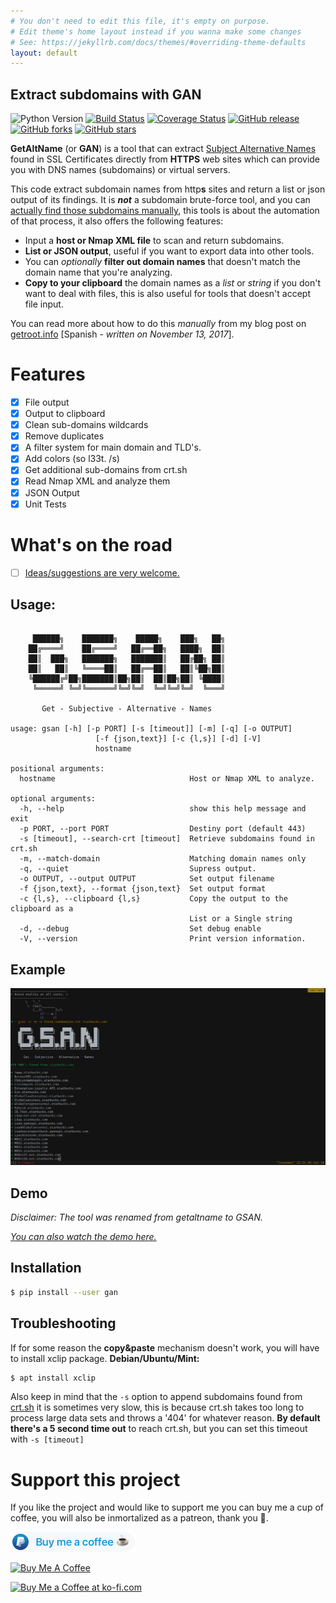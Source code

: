 ```yaml
---
# You don't need to edit this file, it's empty on purpose.
# Edit theme's home layout instead if you wanna make some changes
# See: https://jekyllrb.com/docs/themes/#overriding-theme-defaults
layout: default
---
```


## Extract subdomains with GAN
![Python Version](https://img.shields.io/badge/PyVersion-3.6-brightgreen.svg) [![Build Status](https://travis-ci.org/franccesco/getaltname.svg?branch=master)](https://travis-ci.org/franccesco/getaltname) [![Coverage Status](https://coveralls.io/repos/github/franccesco/getaltname/badge.svg?branch=master)](https://coveralls.io/github/franccesco/getaltname?branch=master) [![GitHub release](https://img.shields.io/github/release/franccesco/getaltname.svg)](https://github.com/franccesco/getaltname/releases) [![GitHub forks](https://img.shields.io/github/forks/franccesco/getaltname.svg)](https://github.com/franccesco/getaltname/network) [![GitHub stars](https://img.shields.io/github/stars/franccesco/getaltname.svg)](https://github.com/franccesco/getaltname/stargazers)

**GetAltName** (or **GAN**) is a tool that can extract [Subject Alternative Names](https://en.wikipedia.org/wiki/Subject_Alternative_Name) found in SSL Certificates directly from **HTTPS** web sites which can provide you with DNS names (subdomains) or virtual servers.

This code extract subdomain names from http**s** sites and return a list or json output of its findings. It is _**not**_ a subdomain brute-force tool, and you can [actually find those subdomains manually](https://gfycat.com/AnotherDizzyDodobird), this tools is about the automation of that process, it also offers the following features:
* Input a **host or Nmap XML file** to scan and return subdomains.
* **List or JSON output**, useful if you want to export data into other tools.
* You can _optionally_ **filter out domain names** that doesn't match the domain name that you're analyzing.
* **Copy to your clipboard** the domain names as a _list_ or _string_ if you don't want to deal with files, this is also useful for tools that doesn't accept file input.

You can read more about how to do this _manually_ from my blog post on [getroot.info](https://getroot.info/tip-getaltname/) [Spanish - _written on November 13, 2017_].

# Features
- [x] File output
- [x] Output to clipboard
- [x] Clean sub-domains wildcards
- [x] Remove duplicates
- [x] A filter system for main domain and TLD's.
- [x] Add colors (so l33t. /s)
- [x] Get additional sub-domains from crt.sh
- [x] Read Nmap XML and analyze them
- [x] JSON Output
- [x] Unit Tests

# What's on the road
- [ ] [Ideas/suggestions are very welcome.](https://github.com/franccesco/getaltname/issues)

## Usage:
```

     ██████╗    ███████╗    █████╗    ███╗   ██╗
    ██╔════╝    ██╔════╝   ██╔══██╗   ████╗  ██║
    ██║  ███╗   ███████╗   ███████║   ██╔██╗ ██║
    ██║   ██║   ╚════██║   ██╔══██║   ██║╚██╗██║
    ╚██████╔╝██╗███████║██╗██║  ██║██╗██║ ╚████║
     ╚═════╝ ╚═╝╚══════╝╚═╝╚═╝  ╚═╝╚═╝╚═╝  ╚═══╝

       Get - Subjective - Alternative - Names

usage: gsan [-h] [-p PORT] [-s [timeout]] [-m] [-q] [-o OUTPUT]
                   [-f {json,text}] [-c {l,s}] [-d] [-V]
                   hostname

positional arguments:
  hostname                              Host or Nmap XML to analyze.

optional arguments:
  -h, --help                            show this help message and exit
  -p PORT, --port PORT                  Destiny port (default 443)
  -s [timeout], --search-crt [timeout]  Retrieve subdomains found in crt.sh
  -m, --match-domain                    Matching domain names only
  -q, --quiet                           Supress output.
  -o OUTPUT, --output OUTPUT            Set output filename
  -f {json,text}, --format {json,text}  Set output format
  -c {l,s}, --clipboard {l,s}           Copy the output to the clipboard as a
                                        List or a Single string
  -d, --debug                           Set debug enable
  -V, --version                         Print version information.
```

## Example
[![Image Example](/assets/screenshot.png)](/getaltname/assets/screenshot.png)

## Demo
*Disclaimer: The tool was renamed from getaltname to GSAN.*
<script src="https://asciinema.org/a/bYYnK76AQJZFP9hj43e3CUaH5.js" id="asciicast-bYYnK76AQJZFP9hj43e3CUaH5" async></script>
_[You can also watch the demo here.](https://asciinema.org/a/bYYnK76AQJZFP9hj43e3CUaH5)_

## Installation
```bash
$ pip install --user gan
```

## Troubleshooting
If for some reason the **copy&paste** mechanism doesn't work, you will have to install xclip package.
**Debian/Ubuntu/Mint:**
```sh
$ apt install xclip
```

Also keep in mind that the `-s` option to append subdomains found from [crt.sh](https://crt.sh) it is sometimes very slow, this is because crt.sh takes too long to process large data sets and throws a '404' for whatever reason. **By default there's a 5 second time out** to reach crt.sh, but you can set this timeout with `-s [timeout]`

# Support this project
If you like the project and would like to support me you can buy me a cup of coffee, you will also be inmortalized as a patreon, thank you 🙏.

<a href="https://www.paypal.me/orozcofranccesco">
  <img height="32" src="assets/badges/paypal.png" />
</a>

<a href="https://www.buymeacoffee.com/franccesco" target="_blank"><img src="https://www.buymeacoffee.com/assets/img/custom_images/white_img.png" alt="Buy Me A Coffee" style="height: auto !important;width: auto !important;" ></a>

<a href='https://ko-fi.com/V7V8AXFE' target='_blank'><img height='36' style='border:0px;height:36px;' src='https://az743702.vo.msecnd.net/cdn/kofi2.png?v=0' border='0' alt='Buy Me a Coffee at ko-fi.com' /></a>
